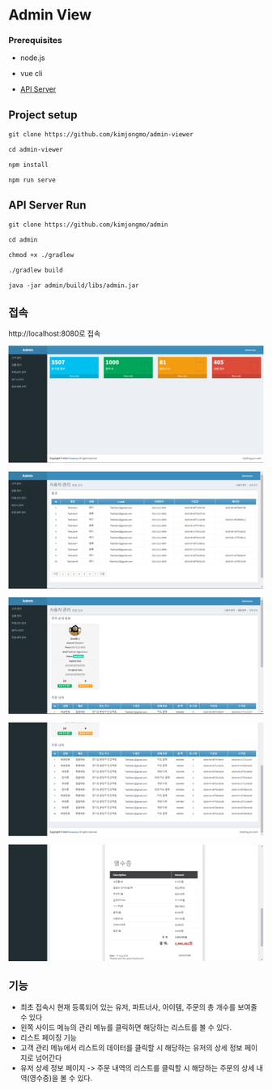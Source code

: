 # Admin View

### Prerequisites

- node.js

- vue cli 
- [API Server](https://github.com/kimjongmo/admin)



## Project setup

```shell
git clone https://github.com/kimjongmo/admin-viewer
```

```shell
cd admin-viewer
```

```shell
npm install
```

```shell
npm run serve
```



## API Server Run

```shell
git clone https://github.com/kimjongmo/admin
```

```shell
cd admin
```

```shell
chmod +x ./gradlew
```

```shell
./gradlew build
```

```shell
java -jar admin/build/libs/admin.jar
```



## 접속

http://localhost:8080로 접속

![](/description/main_page.PNG)

![](/description/item_list.PNG)

![](/description/user_detail.PNG)

![](/description/user_detail_order_list.PNG)

![](/description/order_receipt.PNG)



## 기능

- 최초 접속시 현재 등록되어 있는 유저, 파트너사, 아이템, 주문의 총 개수를 보여줄 수 있다
- 왼쪽 사이드 메뉴의 관리 메뉴를 클릭하면 해당하는 리스트를 볼 수 있다.
- 리스트 페이징 기능
- 고객 관리 메뉴에서 리스트의 데이터를 클릭할 시 해당하는 유저의 상세 정보 페이지로 넘어간다
- 유저 상세 정보 페이지 -> 주문 내역의 리스트를 클릭할 시 해당하는 주문의 상세 내역(영수증)을 볼 수 있다.